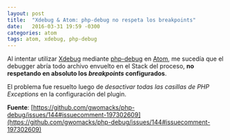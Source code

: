 ```yaml
---
layout: post
title:  "Xdebug & Atom: php-debug no respeta los breakpoints"
date:   2016-03-31 19:59 -0300
categories: atom
tags: atom, xdebug, php-debug
---
```


Al intentar utilizar [Xdebug](https://xdebug.org/) mediante [php-debug](https://atom.io/packages/php-debug) en [Atom](https://atom.io/), me sucedía que el debugger abría todo archivo envuelto en el Stack del proceso, __no respetando en absoluto los *breakpoints* configurados__.

El problema fue resuelto luego de _desactivar todas las casillas de PHP Exceptions_ en la configuración del plugin.

__Fuente__: [https://github.com/gwomacks/php-debug/issues/144#issuecomment-197302609](https://github.com/gwomacks/php-debug/issues/144#issuecomment-197302609)
